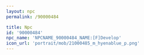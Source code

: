```yaml
---
layout: npc
permalink: /90000484

title: Npc
id: '90000484'
npc_name: 'NPCNAME_90000484_NAME:[F]Develop'
icon_url: 'portrait/mob/21000485_m_hyenablue_p.png'
---
```

